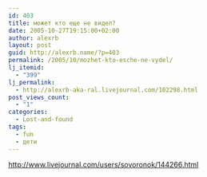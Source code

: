 ```yaml
---
id: 403
title: может кто еще не видел?
date: 2005-10-27T19:15:00+02:00
author: alexrb
layout: post
guid: http://alexrb.name/?p=403
permalink: /2005/10/mozhet-kto-esche-ne-vydel/
lj_itemid:
  - "399"
lj_permalink:
  - http://alexrb-aka-ral.livejournal.com/102298.html
post_views_count:
  - "1"
categories:
  - Lost-and-found
tags:
  - fun
  - дети
---
```

http://www.livejournal.com/users/sovoronok/144266.html